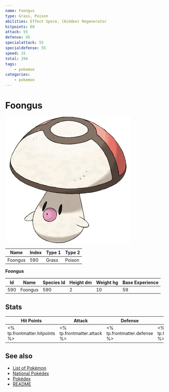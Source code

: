 ```yaml
---
name: Foongus
type: Grass, Poison
abilities: Effect Spore, (Hidden) Regenerator
hitpoints: 69
attack: 55
defense: 45
specialattack: 55
specialdefense: 55
speed: 15
total: 294
tags:
    - pokemon
categories:
    - pokemon
---
```


# Foongus


![Foongus](images/590.png)

| **Name** | **Index** | **Type 1** | **Type 2** |
|----|----|----|----|
| Foongus | 590 | Grass | Poison  |

**Foongus** 




| **Id** | **Name** | **Species Id** | **Height dm** | **Weight hg** | **Base Experience** |
|--------|----------|----------------|------------|------------|---------------------|
| 590 | Foongus | 590 | 2 | 10 | 59 |



## Stats

| **Hit Points** | **Attack** | **Defense** | **Special Attack** | **Special Defense** | **Speed** | **Total** |
|----------------|------------|-------------|--------------------|---------------------|-----------|-----------|
| <% tp.frontmatter.hitpoints %> | <% tp.frontmatter.attack %> | <% tp.frontmatter.defense %> | <% tp.frontmatter.specialattack %> | <% tp.frontmatter.specialdefense %> | <% tp.frontmatter.speed %> | <% tp.frontmatter.total %> |

## See also

- [List of Pokémon](../pokemon.md)
- [National Pokédex](../national_pokedex.md)
- [Pokédex](../pokedex.md)
- [README](../README.md)
